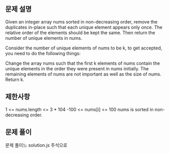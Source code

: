 ## 문제 설명

Given an integer array nums sorted in non-decreasing order, remove the duplicates in-place such that each unique element appears only once. The relative order of the elements should be kept the same. Then return the number of unique elements in nums.

Consider the number of unique elements of nums to be k, to get accepted, you need to do the following things:

Change the array nums such that the first k elements of nums contain the unique elements in the order they were present in nums initially. The remaining elements of nums are not important as well as the size of nums.
Return k.

## 제한사항

1 <= nums.length <= 3 \* 104
-100 <= nums[i] <= 100
nums is sorted in non-decreasing order.

## 문제 풀이

문제 풀이느 solution.js 주석으로
